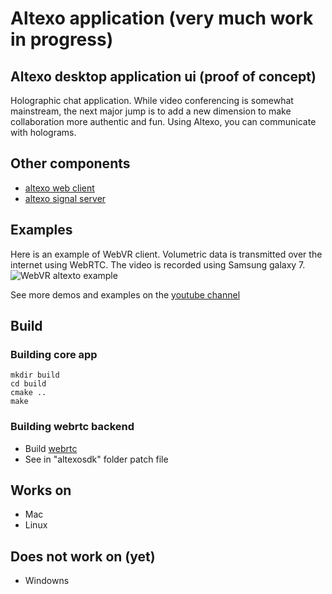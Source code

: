 # Altexo application (very much work in progress) #

## Altexo desktop application ui (proof of concept) ##

Holographic chat application. While video conferencing is somewhat mainstream, the next major jump is to add a new dimension to make collaboration more authentic and fun. Using Altexo, you can communicate with holograms.

## Other components ##

- [altexo web client](https://github.com/xorsnn/altexo-chat-web)
- [altexo signal server](https://github.com/xorsnn/altexo-signal-server)

## Examples ##
Here is an example of WebVR client. Volumetric data is transmitted over the internet using WebRTC. The video is recorded using Samsung galaxy 7.
![WebVR altexto example](https://github.com/xorsnn/altexo-chat-web/blob/master/static/WebVR.gif)

See more demos and examples on the [youtube channel](https://youtu.be/hpWKITMRGRw)

## Build ##
### Building core app ###
```
mkdir build
cd build
cmake ..
make
```
### Building webrtc backend ###
*   Build [webrtc](https://webrtc.org/native-code/development/)
*   See in "altexosdk" folder patch file 

## Works on ##

-   Mac
-   Linux

## Does not work on (yet) ##

-   Windowns
